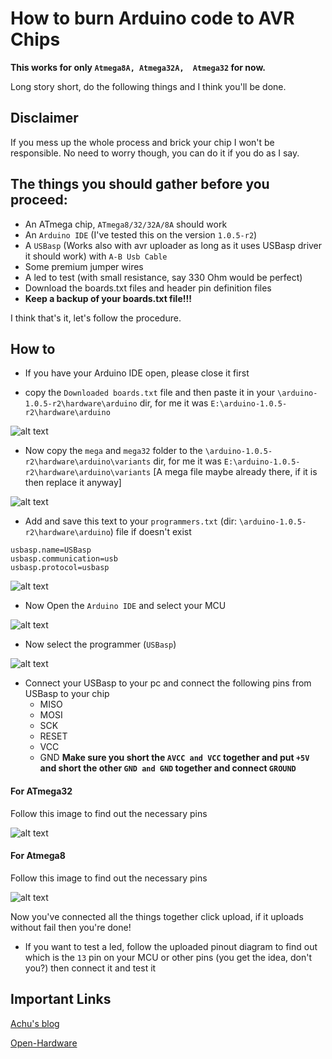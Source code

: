# How to burn Arduino code to AVR Chips
**This works for only `Atmega8A, Atmega32A,  Atmega32` for now.**

Long story short, do the following things and I think you'll be done. 

## Disclaimer
If you mess up the whole process and brick your chip I won't be responsible. No need to worry though, you can do it if you do as I say.

## The things you should gather before you proceed:
* An ATmega chip, `ATmega8/32/32A/8A` should work
* An `Arduino IDE` (I've tested this on the version `1.0.5-r2`)
* A `USBasp` (Works also with avr uploader as long as it uses USBasp driver it should work) with `A-B Usb Cable`
* Some premium jumper wires
* A led to test (with small resistance, say 330 Ohm would be perfect)
* Download the boards.txt files and header pin definition files
* **Keep a backup of your boards.txt file!!!**

I think that's it, let's follow the procedure.

## How to
* If you have your Arduino IDE open, please close it first

* copy the `Downloaded boards.txt` file and then paste it in your `\arduino-1.0.5-r2\hardware\arduino` dir, for me it was `E:\arduino-1.0.5-r2\hardware\arduino`

![alt text](http://i.imgur.com/ID4Uhoy.png)

* Now copy the `mega` and `mega32` folder to the `\arduino-1.0.5-r2\hardware\arduino\variants` dir, for me it was `E:\arduino-1.0.5-r2\hardware\arduino\variants` [A mega file maybe already there, if it is then replace it anyway]

![alt text](http://i.imgur.com/qh6dMVu.png)

* Add and save this text to your `programmers.txt` (dir: `\arduino-1.0.5-r2\hardware\arduino`) file if doesn't exist
```
usbasp.name=USBasp
usbasp.communication=usb
usbasp.protocol=usbasp
```

![alt text](http://i.imgur.com/nRi7uIe.png)

* Now Open the `Arduino IDE` and select your MCU

![alt text](http://i.imgur.com/raAcH5Y.png)

* Now select the programmer (`USBasp`)
 
![alt text](http://i.imgur.com/zbN5uzH.png)

* Connect your USBasp to your pc and connect the following pins from USBasp to your chip
  * MISO
  * MOSI
  * SCK
  * RESET
  * VCC
  * GND
**Make sure you short the `AVCC and VCC` together and put `+5V` and short the other `GND and GND` together and connect `GROUND`**

#### **For ATmega32**
Follow this image to find out the necessary pins

![alt text](http://i.imgur.com/0FpGIig.png)

#### **For Atmega8**
Follow this image to find out the necessary pins

![alt text](http://i.imgur.com/DmpWenQ.png)

Now you've connected all the things together click upload, if it uploads without fail then you're done!

* If you want to test a led, follow the uploaded pinout diagram to find out which is the `13` pin on your MCU or other pins (you get the idea, don't you?) then connect it and test it

## Important Links
[Achu's blog](https://achuwilson.wordpress.com/2011/12/15/arduino-ide-for-programming-atmega-microcontrollers/)

[Open-Hardware](http://openhardware.ro/using-atmega32-arduino-ide/)
